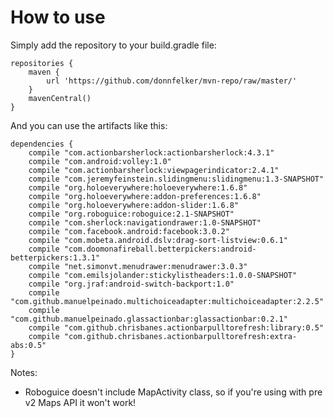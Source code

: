 How to use
========

Simply add the repository to your build.gradle file:

    repositories {
        maven {
            url 'https://github.com/donnfelker/mvn-repo/raw/master/'
        }
        mavenCentral()
    }

And you can use the artifacts like this:

    dependencies {
        compile "com.actionbarsherlock:actionbarsherlock:4.3.1"
        compile "com.android:volley:1.0"
        compile "com.actionbarsherlock:viewpagerindicator:2.4.1"
        compile "com.jeremyfeinstein.slidingmenu:slidingmenu:1.3-SNAPSHOT"
        compile "org.holoeverywhere:holoeverywhere:1.6.8"
        compile "org.holoeverywhere:addon-preferences:1.6.8"
        compile "org.holoeverywhere:addon-slider:1.6.8"
        compile "org.roboguice:roboguice:2.1-SNAPSHOT"
        compile "com.sherlock:navigationdrawer:1.0-SNAPSHOT"
        compile "com.facebook.android:facebook:3.0.2"
        compile "com.mobeta.android.dslv:drag-sort-listview:0.6.1"
        compile "com.doomonafireball.betterpickers:android-betterpickers:1.3.1"
        compile "net.simonvt.menudrawer:menudrawer:3.0.3"
        compile "com.emilsjolander:stickylistheaders:1.0.0-SNAPSHOT"
        compile "org.jraf:android-switch-backport:1.0"
        compile "com.github.manuelpeinado.multichoiceadapter:multichoiceadapter:2.2.5"
        compile "com.github.manuelpeinado.glassactionbar:glassactionbar:0.2.1"
        compile "com.github.chrisbanes.actionbarpulltorefresh:library:0.5"
        compile "com.github.chrisbanes.actionbarpulltorefresh:extra-abs:0.5"
    }

Notes:

- Roboguice doesn't include MapActivity class, so if you're using with pre v2 Maps API it won't work!
